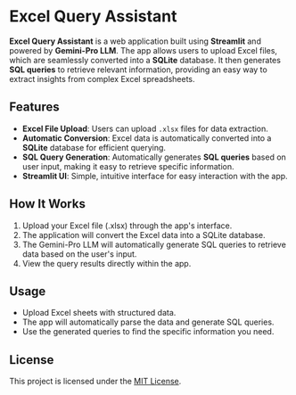 # Excel Query Assistant

**Excel Query Assistant** is a web application built using **Streamlit** and powered by **Gemini-Pro LLM**. The app allows users to upload Excel files, which are seamlessly converted into a **SQLite** database. It then generates **SQL queries** to retrieve relevant information, providing an easy way to extract insights from complex Excel spreadsheets.

## Features

- **Excel File Upload**: Users can upload `.xlsx` files for data extraction.
- **Automatic Conversion**: Excel data is automatically converted into a **SQLite** database for efficient querying.
- **SQL Query Generation**: Automatically generates **SQL queries** based on user input, making it easy to retrieve specific information.
- **Streamlit UI**: Simple, intuitive interface for easy interaction with the app.

## How It Works

1. Upload your Excel file (.xlsx) through the app's interface.
2. The application will convert the Excel data into a SQLite database.
3. The Gemini-Pro LLM will automatically generate SQL queries to retrieve data based on the user's input.
4. View the query results directly within the app.

## Usage

- Upload Excel sheets with structured data.
- The app will automatically parse the data and generate SQL queries.
- Use the generated queries to find the specific information you need.

## License

This project is licensed under the [MIT License](LICENSE).
